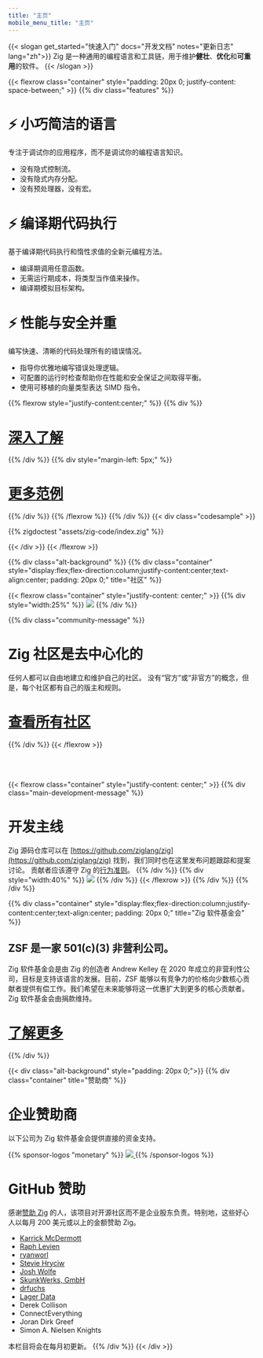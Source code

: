 ```yaml
---
title: "主页"
mobile_menu_title: "主页"
---
```

{{< slogan get_started="快速入门" docs="开发文档" notes="更新日志" lang="zh">}}
Zig 是一种通用的编程语言和工具链，用于维护**健壮**、**优化**和**可重用**的软件。
{{< /slogan >}}

{{< flexrow class="container" style="padding: 20px 0; justify-content: space-between;" >}}
{{% div class="features" %}}

# ⚡ 小巧简洁的语言
专注于调试你的应用程序，而不是调试你的编程语言知识。

- 没有隐式控制流。
- 没有隐式内存分配。
- 没有预处理器，没有宏。

# ⚡ 编译期代码执行
基于编译期代码执行和惰性求值的全新元编程方法。

- 编译期调用任意函数。
- 无需运行期成本，将类型当作值来操作。
- 编译期模拟目标架构。

# ⚡ 性能与安全并重
编写快速、清晰的代码处理所有的错误情况。

- 指导你优雅地编写错误处理逻辑。
- 可配置的运行时检查帮助你在性能和安全保证之间取得平衡。
- 使用可移植的向量类型表达 SIMD 指令。

{{% flexrow style="justify-content:center;" %}}
{{% div %}}
<h1>
    <a href="learn/overview/" class="button" style="display: inline;">深入了解</a>
</h1>
{{% /div %}}
{{% div  style="margin-left: 5px;" %}}
<h1>
    <a href="learn/samples/" class="button" style="display: inline;">更多范例</a>
</h1>
{{% /div %}}
{{% /flexrow %}}
{{% /div %}}
{{< div class="codesample" >}}

{{% zigdoctest "assets/zig-code/index.zig" %}}

{{< /div >}}
{{< /flexrow >}}


{{% div class="alt-background" %}}
{{% div class="container"  style="display:flex;flex-direction:column;justify-content:center;text-align:center; padding: 20px 0;" title="社区" %}}

{{< flexrow class="container" style="justify-content: center;" >}}
{{% div style="width:25%" %}}
<img src="/ziggy.svg" style="max-height: 200px">
{{% /div %}}

{{% div class="community-message" %}}
# Zig 社区是去中心化的
任何人都可以自由地建立和维护自己的社区。
没有“官方”或“非官方”的概念，但是，每个社区都有自己的版主和规则。

<div style="">
<h1>
	<a href="https://github.com/ziglang/zig/wiki/Community" class="button" style="display: inline;">查看所有社区</a>
</h1>
</div>
{{% /div %}}
{{< /flexrow >}}
<div style="height: 50px;"></div>

{{< flexrow class="container" style="justify-content: center;" >}}
{{% div class="main-development-message" %}}
# 开发主线
Zig 源码仓库可以在 [https://github.com/ziglang/zig](https://github.com/ziglang/zig) 找到，我们同时也在这里发布问题跟踪和提案讨论。
贡献者应该遵守 Zig 的[行为准则](https://github.com/ziglang/zig/blob/master/CODE_OF_CONDUCT.md)。
{{% /div %}}
{{% div style="width:40%" %}}
<img src="/zero.svg" style="max-height: 200px">
{{% /div %}}
{{< /flexrow >}}
{{% /div %}}
{{% /div %}}


{{% div class="container" style="display:flex;flex-direction:column;justify-content:center;text-align:center; padding: 20px 0;" title="Zig 软件基金会" %}}
## ZSF 是一家 501(c)(3) 非营利公司。

Zig 软件基金会是由 Zig 的创造者 Andrew Kelley 在 2020 年成立的非营利性公司，目标是支持该语言的发展。目前，ZSF 能够以有竞争力的价格向少数核心贡献者提供有偿工作。我们希望在未来能够将这一优惠扩大到更多的核心贡献者。
Zig 软件基金会由捐款维持。

<h1>
	<a href="zsf/" class="button" style="display:inline;">了解更多</a>
</h1>
{{% /div %}}


{{< div class="alt-background" style="padding: 20px 0;">}}
{{% div class="container" title="赞助商" %}}
# 企业赞助商
以下公司为 Zig 软件基金会提供直接的资金支持。

{{% sponsor-logos "monetary" %}}
 <a href="https://pex.com" rel="noopener nofollow" target="_blank"><picture>
   <picture>
     <source srcset="/pex-white.svg" media="(prefers-color-scheme: dark)">
     <img src="/pex-dark.svg">
   </picture>
 </a>
{{% /sponsor-logos %}}

# GitHub 赞助
感谢[赞助 Zig](zsf/) 的人，该项目对开源社区而不是企业股东负责。特别地，这些好心人以每月 200 美元或以上的金额赞助 Zig。

- [Karrick McDermott](https://github.com/karrick)
- [Raph Levien](https://raphlinus.github.io/)
- [ryanworl](https://github.com/ryanworl)
- [Stevie Hryciw](https://www.hryx.net/)
- [Josh Wolfe](https://github.com/thejoshwolfe)
- [SkunkWerks, GmbH](https://skunkwerks.at/)
- [drfuchs](https://github.com/drfuchs)
- [Lager Data](https://www.lagerdata.com)
- Derek Collison
- ConnectEverything
- Joran Dirk Greef
- Simon A. Nielsen Knights

本栏目将会在每月初更新。
{{% /div %}}
{{< /div >}}























